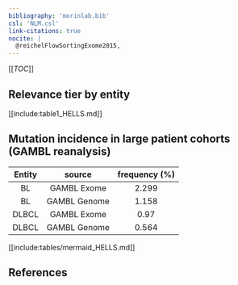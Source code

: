 ```yaml
---
bibliography: 'morinlab.bib'
csl: 'NLM.csl'
link-citations: true
nocite: |
  @reichelFlowSortingExome2015, 
---
```


[[_TOC_]]




## Relevance tier by entity

[[include:table1_HELLS.md]]


## Mutation incidence in large patient cohorts (GAMBL reanalysis)

|Entity|source |frequency (%)|
|:------:|:----:|:----:|
|BL|GAMBL Exome |2.299 |
|BL|GAMBL Genome |1.158 |
|DLBCL|GAMBL Exome |0.97 |
|DLBCL|GAMBL Genome |0.564 |


[[include:tables/mermaid_HELLS.md]]

## References


